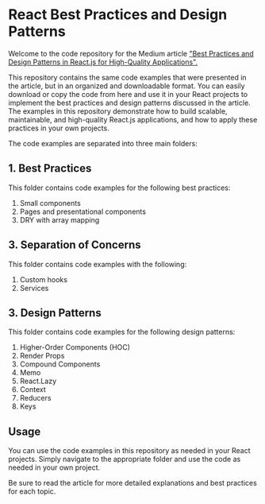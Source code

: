 # React Best Practices and Design Patterns

Welcome to the code repository for the Medium article ["Best Practices and Design Patterns in React.js for High-Quality Applications".](https://medium.com/@obrm770/best-practices-and-design-patterns-in-react-js-for-high-quality-applications-6b203be747fb) 

This repository contains the same code examples that were presented in the article, but in an organized and downloadable format. You can easily download or copy the code from here and use it in your React projects to implement the best practices and design patterns discussed in the article. The examples in this repository demonstrate how to build scalable, maintainable, and high-quality React.js applications, and how to apply these practices in your own projects.

The code examples are separated into three main folders:

## 1. Best Practices
This folder contains code examples for the following best practices:

1. Small components
2. Pages and presentational components
2. DRY with array mapping
   
## 3. Separation of Concerns
This folder contains code examples with the following:

1. Custom hooks
2. Services


## 3. Design Patterns
This folder contains code examples for the following design patterns:

1. Higher-Order Components (HOC)
2. Render Props
3. Compound Components
4. Memo
5. React.Lazy
6. Context
7. Reducers
8. Keys

## Usage
You can use the code examples in this repository as needed in your React projects. Simply navigate to the appropriate folder and use the code as needed in your own project. 

Be sure to read the article for more detailed explanations and best practices for each topic.